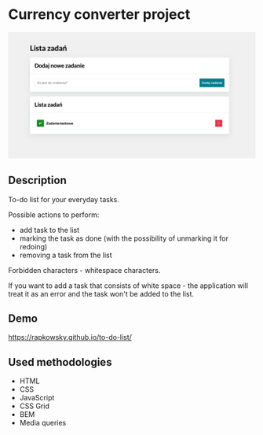 # Currency converter project

![To-do list visualization](/images/to-do-list-img.png)

## Description

To-do list for your everyday tasks.

Possible actions to perform:

- add task to the list
- marking the task as done (with the possibility of unmarking it for redoing)
- removing a task from the list

Forbidden characters - whitespace characters.

If you want to add a task that consists of white space - the application will treat it as an error and the task won't be added to the list.

## Demo

https://rapkowsky.github.io/to-do-list/

## Used methodologies

- HTML
- CSS
- JavaScript
- CSS Grid
- BEM
- Media queries
